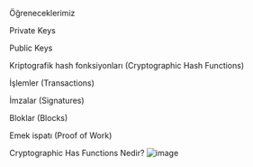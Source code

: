 Öğreneceklerimiz

Private Keys

Public Keys

Kriptografik hash fonksiyonları (Cryptographic Hash Functions)

İşlemler (Transactions)

İmzalar (Signatures)

Bloklar (Blocks)

Emek ispatı (Proof of Work)

Cryptographic Has Functions Nedir?
![image](https://user-images.githubusercontent.com/68228757/147839713-f67afbef-5bd8-4913-a4f3-11a15ec853fa.png)

